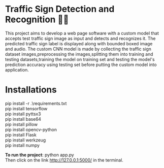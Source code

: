 # Traffic Sign Detection and Recognition 🚦🚥
This project aims to develop a web page software with a custom model that accepts test traffic sign image as input and detects and recognizes it. The predicted traffic sign label is displayed along with bounded boxed image and audio. The custom CNN model is made by collecting the traffic sign dataset images,preprocessing the images,splitting them into training and testing datasets,training the model on training set and testing the model's prediction accuracy using testing set before putting the custom model into application.

# Installations 
pip install -r .\requirements.txt </br>
pip install tensorflow </br>
pip install pyttsx3 </br>
pip install base64 </br>
pip install pillow </br>
pip install opencv-python </br>
pip install Flask </br>
pip install werkzeug </br>
pip install numpy 

**To run the project**: python app.py </br>
Then click on the link http://127.0.0.1:5000/ in the terminal.
